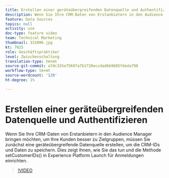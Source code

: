 ```yaml
---
title: Erstellen einer geräteübergreifenden Datenquelle und Authentifizieren
description: Wenn Sie Ihre CRM-Daten von Erstanbietern in den Audience Manager bringen möchten, um Ihre Kunden besser zu Zielgruppen, müssen Sie zunächst eine geräteübergreifende Datenquelle erstellen, um die CRM-IDs und Daten zu speichern. Dies zeigt Ihnen, wie Sie dies tun und wie Sie die Methode setCustomerIDs() in Launch für Anmeldungen einrichten.
feature: Data Sources
topics: null
activity: use
doc-type: feature video
team: Technical Marketing
thumbnail: 331006.jpg
kt: 7025
role: Geschäftspraktiker
level: Zwischenschaltung
translation-type: tm+mt
source-git-commit: a7dc335e75697a7b1720eccdadbb9605fdeda798
workflow-type: tm+mt
source-wordcount: '129'
ht-degree: 1%

---
```



# Erstellen einer geräteübergreifenden Datenquelle und Authentifizieren

Wenn Sie Ihre CRM-Daten von Erstanbietern in den Audience Manager bringen möchten, um Ihre Kunden besser zu Zielgruppen, müssen Sie zunächst eine geräteübergreifende Datenquelle erstellen, um die CRM-IDs und Daten zu speichern. Dies zeigt Ihnen, wie Sie das tun und die Methode setCustomerIDs() in Experience Platform Launch für Anmeldungen einrichten.

>[!VIDEO](https://video.tv.adobe.com/v/331006/?quality=12&learn=on)
